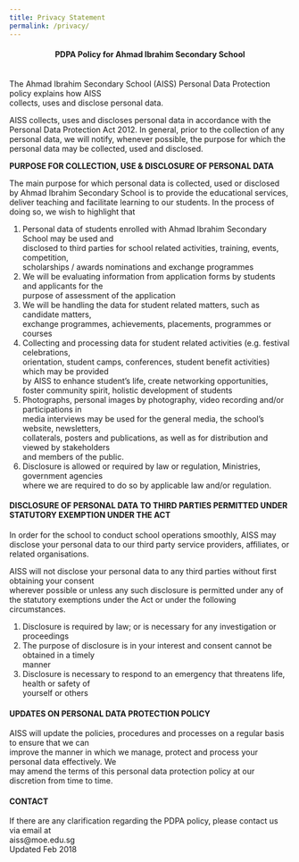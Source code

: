 ```yaml
---
title: Privacy Statement
permalink: /privacy/
---
```

<h4 style="text-align: center;"><strong>PDPA Policy for Ahmad Ibrahim Secondary School</strong></h4>
<p><br />The Ahmad Ibrahim Secondary School (AISS) Personal Data Protection policy explains how AISS<br />collects, uses and disclose personal data.</p>
<p>AISS collects, uses and discloses personal data in accordance with the Personal Data Protection Act 2012. In general, prior to the collection of any personal data, we will notify, whenever possible, the purpose for which the personal data may be collected, used and disclosed.</p>
<p><strong>PURPOSE FOR COLLECTION, USE &amp; DISCLOSURE OF PERSONAL DATA</strong></p>
<p>The main purpose for which personal data is collected, used or disclosed by Ahmad Ibrahim Secondary School is to provide the educational services, deliver teaching and facilitate learning to our students. In the process of doing so, we wish to highlight that</p>
<ol>
<li>Personal data of students enrolled with Ahmad Ibrahim Secondary School may be used and<br />disclosed to third parties for school related activities, training, events, competition,<br />scholarships / awards nominations and exchange programmes</li>
<li>We will be evaluating information from application forms by students and applicants for the<br />purpose of assessment of the application</li>
<li>We will be handling the data for student related matters, such as candidate matters,<br />exchange programmes, achievements, placements, programmes or courses</li>
<li>Collecting and processing data for student related activities (e.g. festival celebrations,<br />orientation, student camps, conferences, student benefit activities) which may be provided<br />by AISS to enhance student&rsquo;s life, create networking opportunities, foster community spirit, holistic development of students</li>
<li>Photographs, personal images by photography, video recording and/or participations in<br />media interviews may be used for the general media, the school&rsquo;s website, newsletters,<br />collaterals, posters and publications, as well as for distribution and viewed by stakeholders<br />and members of the public.</li>
<li>Disclosure is allowed or required by law or regulation, Ministries, government agencies<br />where we are required to do so by applicable law and/or regulation.</li>
</ol>
<h4><strong>DISCLOSURE OF PERSONAL DATA TO THIRD PARTIES PERMITTED UNDER</strong><br /><strong>STATUTORY EXEMPTION UNDER THE ACT</strong></h4>
<p>In order for the school to conduct school operations smoothly, AISS may disclose your personal data to our third party service providers, affiliates, or related organisations.</p>
<p>AISS will not disclose your personal data to any third parties without first obtaining your consent<br />wherever possible or unless any such disclosure is permitted under any of the statutory exemptions under the Act or under the following circumstances.</p>
<ol>
<li>Disclosure is required by law; or is necessary for any investigation or proceedings</li>
<li>The purpose of disclosure is in your interest and consent cannot be obtained in a timely<br />manner</li>
<li>Disclosure is necessary to respond to an emergency that threatens life, health or safety of<br />yourself or others</li>
</ol>
<h4><strong>UPDATES ON PERSONAL DATA PROTECTION POLICY</strong></h4>
<p>AISS will update the policies, procedures and processes on a regular basis to ensure that we can<br />improve the manner in which we manage, protect and process your personal data effectively. We<br />may amend the terms of this personal data protection policy at our discretion from time to time.</p>
<h4><strong>CONTACT</strong></h4>
<p>If there are any clarification regarding the PDPA policy, please contact us via email at<br />aiss@moe.edu.sg<br />Updated Feb 2018</p>